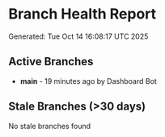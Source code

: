 # Branch Health Report
Generated: Tue Oct 14 16:08:17 UTC 2025

## Active Branches
- **main** - 19 minutes ago by Dashboard Bot

## Stale Branches (>30 days)
No stale branches found
